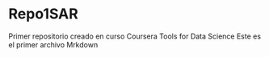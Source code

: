 # Repo1SAR
Primer repositorio creado en curso Coursera Tools for Data Science
Este es el primer archivo Mrkdown
